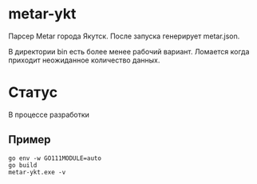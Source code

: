 # metar-ykt
Парсер Metar города Якутск. После запуска генерирует metar.json.

В директории bin есть более менее рабочий вариант. Ломается когда приходит неожиданное количество данных.

# Статус
В процессе разработки

## Пример
```
go env -w GO111MODULE=auto
go build
metar-ykt.exe -v
```